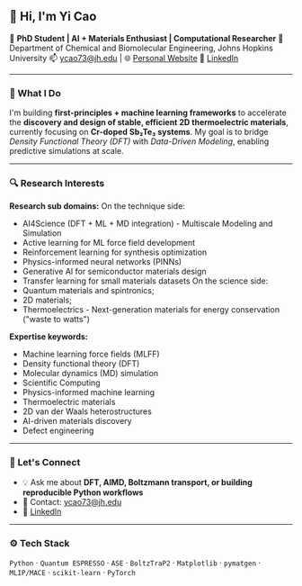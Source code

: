 ## 👋 Hi, I'm Yi Cao

🔬 **PhD Student | AI + Materials Enthusiast | Computational Researcher**
📍 Department of Chemical and Biomolecular Engineering, Johns Hopkins University
📫 [ycao73@jh.edu](mailto:ycao73@jh.edu) | 🌐 [Personal Website](https://yicao-elina.github.io/yicao-elina/) 🔗 [LinkedIn](https://www.linkedin.com/in/yi-cao-1368ab292)

---

### 🧠 What I Do

I'm building **first-principles + machine learning frameworks** to accelerate the **discovery and design of stable, efficient 2D thermoelectric materials**, currently focusing on **Cr-doped Sb₂Te₃ systems**. My goal is to bridge *Density Functional Theory (DFT)* with *Data-Driven Modeling*, enabling predictive simulations at scale.

---

### 🔍 Research Interests

**Research sub domains:**
On the technique side:

- AI4Science (DFT + ML + MD integration) - Multiscale Modeling and Simulation
- Active learning for ML force field development
- Reinforcement learning for synthesis optimization
- Physics-informed neural networks (PINNs)
- Generative AI for semiconductor materials design
- Transfer learning for small materials datasets
On the science side:
- Quantum materials and spintronics;
- 2D materials;
- Thermoelectrics - Next-generation materials for energy conservation ("waste to watts")

**Expertise keywords:**

- Machine learning force fields (MLFF)
- Density functional theory (DFT)
- Molecular dynamics (MD) simulation
- Scientific Computing
- Physics-informed machine learning
- Thermoelectric materials
- 2D van der Waals heterostructures
- AI-driven materials discovery
- Defect engineering

---

### 💬 Let's Connect

* 💡 Ask me about **DFT, AIMD, Boltzmann transport, or building reproducible Python workflows**
* 📨 Contact: [ycao73@jh.edu](mailto:ycao73@jh.edu)
* 🔗 [LinkedIn](https://www.linkedin.com/in/yi-cao-1368ab292)

---

### ⚙️ Tech Stack

`Python` ·  `Quantum ESPRESSO` · `ASE` · `BoltzTraP2` · `Matplotlib` · `pymatgen` · `MLIP/MACE` · `scikit-learn` · `PyTorch`

<!--
**yicao-elina/yicao-elina** is a ✨ _special_ ✨ repository because its `README.md` (this file) appears on your GitHub profile.

Here are some ideas to get you started:

- 🔭 I’m currently working on ...
- 🌱 I’m currently learning ...
- 👯 I’m looking to collaborate on ...
- 🤔 I’m looking for help with ...
- 💬 Ask me about ...
- 📫 How to reach me: ...
- 😄 Pronouns: ...
- ⚡ Fun fact: ...
-->
